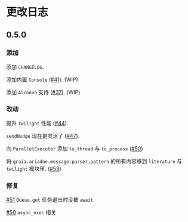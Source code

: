 # 更改日志

## 0.5.0

### 添加

添加 `CHANGELOG`.

添加内置 `Console` ([#41](https://github.com/GraiaProject/Ariadne/issues/41)). (WIP)

添加 `Alconna` 支持 ([#37](https://github.com/GraiaProject/Ariadne/issues/37)). (WIP)

### 改动

提升 `Twilight` 性能 ([#44](https://github.com/GraiaProject/Ariadne/issues/44)).

`sendNudge` 现在更灵活了 ([#47](https://github.com/GraiaProject/Ariadne/issues/47)).

向 `ParallelExecutor` 添加 `to_thread` 与 `to_process` ([#50](https://github.com/GraiaProject/Ariadne/issues/50))

将 `graia.ariadne.message.parser.pattern` 的所有内容移到 `literature` 与 `twilight` 模块里. ([#53](https://github.com/GraiaProject/Ariadne/issues/53))

### 修复

[#51](https://github.com/GraiaProject/Ariadne/issues/51) `Queue.get` 任务退出时没被 `await`

[#50](https://github.com/GraiaProject/Ariadne/issues/50) `async_exec` 相关
